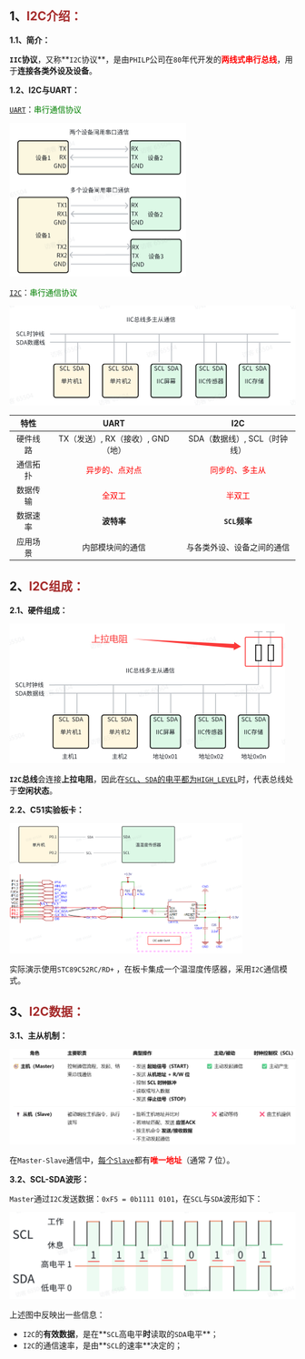## 1、<span style="color:brown">I2C介绍：</span>

**1.1、简介：**

**`IIC`协议**，又称**`I2C`协议**，是由`PHILP`公司在`80`年代开发的<span style="color:red">**两线式串行总线**</span>，用于**连接各类外设及设备**。

**1.2、I2C与UART：**

<u>`UART`</u>：<span style="color:green">串行通信协议</span> 

<img src="https://raw.githubusercontent.com/root-bine/image/main/Typora-image/IIC01.png" alt="image-20251024171718314" style="zoom: 50%;" />

<u>`I2C`</u>：<span style="color:green">串行通信协议</span> 

<img src="https://raw.githubusercontent.com/root-bine/image/main/Typora-image/IIC02.png" alt="image-20251024171811710" style="zoom:50%;" />

|   特性   |                     UART                      |                      I2C                      |
| :------: | :-------------------------------------------: | :-------------------------------------------: |
| 硬件线路 |       TX（发送）, RX（接收）, GND（地）       |         SDA（数据线）, SCL（时钟线）          |
| 通信拓扑 | <span style="color:red">异步的、点对点</span> | <span style="color:red">同步的、多主从</span> |
| 数据传输 |     <span style="color:red">全双工</span>     |     <span style="color:red">半双工</span>     |
| 数据速率 |                  **波特率**                   |                 **`SCL`频率**                 |
| 应用场景 |               内部模块间的通信                |          与各类外设、设备之间的通信           |



## 2、<span style="color:brown">I2C组成：</span>

**2.1、硬件组成：**

<img src="https://raw.githubusercontent.com/root-bine/image/main/Typora-image/IIC03.png" alt="image-20251024172629122" style="zoom:50%;" />

**`I2C`总线**会连接**上拉电阻**，因此在<u>`SCL`、`SDA`的电平都为`HIGH_LEVEL`</u>时，代表总线处于**空闲状态**。

**2.2、C51实验板卡：**

<img src="https://raw.githubusercontent.com/root-bine/image/main/Typora-image/IIC04.png" alt="image-20251024174241772" style="zoom: 40%;" />

实际演示使用`STC89C52RC/RD+` ，在板卡集成一个温湿度传感器，采用`I2C`通信模式。



## 3、<span style="color:brown">I2C数据：</span>

**3.1、主从机制：**

<img src="https://raw.githubusercontent.com/root-bine/image/main/Typora-image/IIC05.png" alt="image-20251024173648693" style="zoom:80%;" />

在`Master-Slave`通信中，<u>每个`Slave`</u>都有<span style="color:red">**唯一地址**</span>（通常 7 位）。

**3.2、SCL-SDA波形：**

`Master`通过`I2C`发送数据：`0xF5 = 0b1111 0101`，在`SCL`与`SDA`波形如下：

<img src="https://raw.githubusercontent.com/root-bine/image/main/Typora-image/IIC06.png" alt="image-20251024174754167" style="zoom:50%;" />

上述图中反映出一些信息：

- `I2C`的**有效数据**，是在**`SCL`高电平**时**读取的`SDA`电平**；
- `I2C`的通信速率，是由**`SCL`的速率**决定的；
